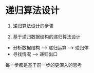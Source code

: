 # 递归算法设计



1. 递归算法设计的步骤



2. 基于递归数据结构的递归算法设计

- 分析数据结构 --> 递归运算 --> 递归体
- 寻找情况 --> 递归出口





每一步都是基于前一步的更深入的思考